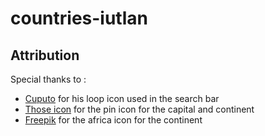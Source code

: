 # countries-iutlan

## Attribution

Special thanks to :

-   [Cuputo](https://www.flaticon.com/free-icons/loop) for his loop icon used in the search bar
-   [Those icon](https://www.flaticon.com/free-icons/pin) for the pin icon for the capital and continent
-   [Freepik](https://www.flaticon.com/free-icons/africa) for the africa icon for the continent
